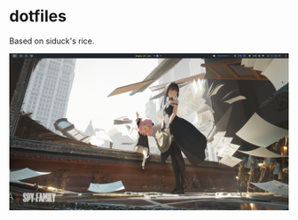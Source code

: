# dotfiles
Based on siduck's rice.

![Desktop](https://raw.githubusercontent.com/SheetaI/dotfiles/master/Pictures/Desktop.png)
